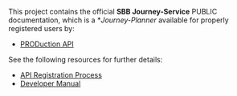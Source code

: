 This project contains the official **SBB Journey-Service** PUBLIC documentation, which is a **Journey-Planner* available for properly registered users by:
* [PRODuction API](https://developer.sbb.ch/apis/journey-service)

See the following resources for further details:
* [API Registration Process](https://github.com/SchweizerischeBundesbahnen/journey-service-b2c/blob/master/User-Registration-Process.md)
* [Developer Manual](https://github.com/SchweizerischeBundesbahnen/journey-service-b2c/blob/master/Developer-Manual.md)
